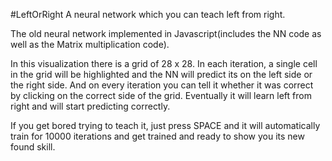 #LeftOrRight
A neural network which you can teach left from right.

The old neural network implemented in Javascript(includes the NN code as well as the Matrix multiplication code).

In this visualization there is a grid of 28 x 28. In each iteration, a single cell in the grid will be highlighted and 
the NN will predict its on the left side or the right side. And on every iteration you can tell it whether it was correct
by clicking on the correct side of the grid. Eventually it will learn left from right and will start predicting correctly.

If you get bored trying to teach it, just press SPACE and it will automatically train for 10000 iterations and get trained
and ready to show you its new found skill.
